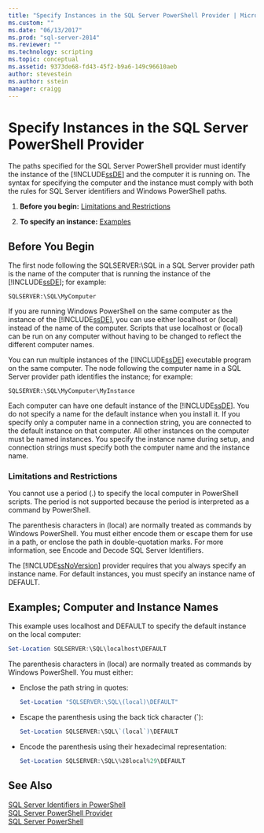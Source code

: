 ```yaml
---
title: "Specify Instances in the SQL Server PowerShell Provider | Microsoft Docs"
ms.custom: ""
ms.date: "06/13/2017"
ms.prod: "sql-server-2014"
ms.reviewer: ""
ms.technology: scripting
ms.topic: conceptual
ms.assetid: 9373de68-fd43-45f2-b9a6-149c96610aeb
author: stevestein
ms.author: sstein
manager: craigg
---
```

# Specify Instances in the SQL Server PowerShell Provider
  The paths specified for the SQL Server PowerShell provider must identify the instance of the [!INCLUDE[ssDE](../includes/ssde-md.md)] and the computer it is running on. The syntax for specifying the computer and the instance must comply with both the rules for SQL Server identifiers and Windows PowerShell paths.  
  
1.  **Before you begin:**  [Limitations and Restrictions](#LimitationsRestrictions)  
  
2.  **To specify an instance:**  [Examples](#Examples)  
  
## Before You Begin  
 The first node following the SQLSERVER:\SQL in a SQL Server provider path is the name of the computer that is running the instance of the [!INCLUDE[ssDE](../includes/ssde-md.md)]; for example:  
  
```  
SQLSERVER:\SQL\MyComputer  
```  
  
 If you are running Windows PowerShell on the same computer as the instance of the [!INCLUDE[ssDE](../includes/ssde-md.md)], you can use either localhost or (local) instead of the name of the computer. Scripts that use localhost or (local) can be run on any computer without having to be changed to reflect the different computer names.  
  
 You can run multiple instances of the [!INCLUDE[ssDE](../includes/ssde-md.md)] executable program on the same computer. The node following the computer name in a SQL Server provider path identifies the instance; for example:  
  
```  
SQLSERVER:\SQL\MyComputer\MyInstance  
```  
  
 Each computer can have one default instance of the [!INCLUDE[ssDE](../includes/ssde-md.md)]. You do not specify a name for the default instance when you install it. If you specify only a computer name in a connection string, you are connected to the default instance on that computer. All other instances on the computer must be named instances. You specify the instance name during setup, and connection strings must specify both the computer name and the instance name.  
  
###  <a name="LimitationsRestrictions"></a> Limitations and Restrictions  
 You cannot use a period (.) to specify the local computer in PowerShell scripts. The period is not supported because the period is interpreted as a command by PowerShell.  
  
 The parenthesis characters in (local) are normally treated as commands by Windows PowerShell. You must either encode them or escape them for use in a path, or enclose the path in double-quotation marks. For more information, see Encode and Decode SQL Server Identifiers.  
  
 The [!INCLUDE[ssNoVersion](../includes/ssnoversion-md.md)] provider requires that you always specify an instance name. For default instances, you must specify an instance name of DEFAULT.  
  
##  <a name="Examples"></a> Examples; Computer and Instance Names  
 This example uses localhost and DEFAULT to specify the default instance on the local computer:  
  
```powershell
Set-Location SQLSERVER:\SQL\localhost\DEFAULT
```  
  
 The parenthesis characters in (local) are normally treated as commands by Windows PowerShell. You must either:  
  
-   Enclose the path string in quotes:  
  
    ```powershell
    Set-Location "SQLSERVER:\SQL\(local)\DEFAULT"  
    ```  
  
-   Escape the parenthesis using the back tick character (`):  
  
    ```powershell
    Set-Location SQLSERVER:\SQL\`(local`)\DEFAULT  
    ```  
  
-   Encode the parenthesis using their hexadecimal representation:  
  
    ```powershell
    Set-Location SQLSERVER:\SQL\%28local%29\DEFAULT  
    ```  
  
## See Also  
 [SQL Server Identifiers in PowerShell](sql-server-identifiers-in-powershell.md)   
 [SQL Server PowerShell Provider](sql-server-powershell-provider.md)   
 [SQL Server PowerShell](sql-server-powershell.md)  
